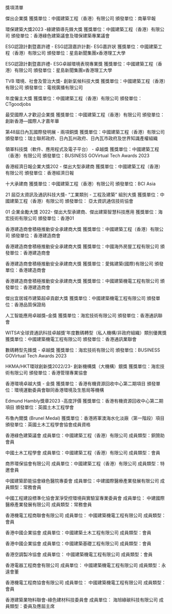 獎項清單


傑出企業獎
獲獎單位：中國建築工程（香港）有限公司
頒發單位：南華早報

環保建築大獎2023 -綠建領導先鋒大獎
獲獎單位：中國建築工程（香港）有限公司
頒發單位：香港綠色建築議會及環保建築專業議會

ESG認證計劃暨嘉許禮 - ESG認證嘉許計劃- ESG嘉許狀
獲獎單位：中國建築工程（香港）有限公司
頒發單位：星島新聞集團x香港理工大學

ESG認證計劃暨嘉許禮- ESG卓越環境表現專業獎
獲獎單位：中國建築工程（香港）有限公司
頒發單位：星島新聞集團x香港理工大學

TVB 環境、社會及管治大獎- 創新氣候科技大獎
獲獎單位：中國建築工程（香港）有限公司
頒發單位：電視廣播有限公司

年度僱主大獎
獲獎單位：中國建築工程（香港）有限公司
頒發單位：CTgoodjobs

最受國際人才歡迎企業獎
獲獎單位：中國建築工程（香港）有限公司
頒發單位：創新香港—國際人才嘉年華

第48屆日內瓦國際發明展 - 兩項銅獎
獲獎單位：中國建築工程（香港）有限公司
頒發單位：瑞士聯邦政府、日內瓦州政府、日內瓦市政府及世界知識產權組織

領軍科技獎（軟件、應用程式及電子平台） - 卓越獎
獲獎單位：中國建築工程（香港）有限公司
頒發單位：BUSINESS GOVirtual Tech Awards 2023

香港經濟日報企業大獎202 - 傑出大型承建商
獲獎單位：中國建築工程（香港）有限公司
頒發單位：香港經濟日報

十大承建商
獲獎單位：中國建築工程（香港）有限公司
頒發單位：BCI Asia

21 屆亞太資訊及通訊科技大獎- “工業類別 - 工程及建築” 組別大獎
獲獎單位：中國建築工程（香港）有限公司
頒發單位： 亞太資訊通信技術協會

01 企業金勵大獎 2022- 傑出大型承建商、傑出建築智慧科技應用
獲獎單位：海宏技術有限公司
頒發單位：香港01

香港建造商會積極推動安全承建商大獎
獲獎單位：中國建築工程（香港）有限公司
頒發單位：香港建造商會

香港建造商會積極推動安全承建商大獎
獲獎單位：中國海外房屋工程有限公司
頒發單位：香港建造商會

香港建造商會積極推動安全承建商大獎
獲獎單位：愛銘建築(國際)有限公司
頒發單位：香港建造商會

香港建造商會積極推動安全承建商大獎
獲獎單位：中國建築機電工程有限公司
頒發單位：香港建造商會

傑出宜居城市建築超卓貢獻大獎
獲獎單位：中國建築機電工程有限公司
頒發單位：香港品質保證局

人工智能應用卓越獎–金獎
獲獎單位：海宏技術有限公司
頒發單位：香港通訊聯會

WITSA‘全球資通訊科技卓越獎’年度數碼轉型（私人機構/非政府組織）類別優異獎
獲獎單位：中國建築機電工程有限公司
頒發單位：香港通訊業聯會

數碼轉型先鋒獎 - 卓越獎
獲獎單位：海宏技術有限公司
頒發單位：BUSINESS GOVirtual Tech Awards 2023

HKMA/HKT環球創新獎2022/23- 創新機構獎（大機構）銀獎
獲獎單位：海宏技術有限公司
頒發單位：香港管理專業協會

香港環境卓越大獎 - 金獎
獲獎單位：香港有機資源回收中心第二期項目
頒發單位：環境運動委員會聯同香港環境及生態局等機構

Edmund Hambly獎章2023 -高度評價
獲獎單位：香港有機資源回收中心第二期項目
頒發單位：英國土木工程學會

布魯內爾獎 (Brunel Medal)
獲獎單位：香港將軍澳海水化淡廠（第一階段）項目
頒發單位：英國土木工程學會協會成員資格

香港綠色建築議會
成員單位：中國建築工程（香港）有限公司
成員類型：銅贊助會員

中國土木工程學會
成員單位：中國建築工程（香港）有限公司
成員類型：會員

商界環保協會有限公司
成員單位：中國建築工程（香港）有限公司
成員類型：特邀會員

中國建築節能協會綠色醫院專委會
成員單位：中建國際醫療產業發展有限公司
成員類型：常務會員

中國工程建設標準化協會潔淨受控環境與實驗室專業委員會
成員單位： 中建國際醫療產業發展有限公司
成員類型：常務會員

香港機電工程商聯會有限公司
成員單位： 中國建築機電工程有限公司
成員類型：會員

香港中國企業協會
成員單位：中國建築土木工程有限公司
成員類型：會員

香港中國企業協會
成員單位：中國建築基礎工程有限公司
成員類型：會員

香港空調製冷協會
成員單位： 中國建築機電工程有限公司
成員類型：會員

香港電器工程商會有限公司
成員單位： 中國建築機電工程有限公司
成員類型：永遠會董

香港機電工程商協會有限公司
成員單位： 中國建築機電工程有限公司
成員類型：會員

香港建築業物料聯會-綠色建材科技委員會
成員單位： 海旭綠碳科技有限公司
成員類型：委員及應屆主席